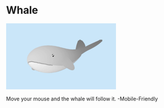 # Whale

<img src="pic3.png" width='300'/>

Move your mouse and the whale will follow it.
-Mobile-Friendly
